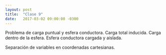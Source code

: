 ```yaml
---
layout: post
title:  "Clase 9"
date:   2017-03-02 09:00:00 -0300
---
```

Problema de carga puntual y esfera conductora. Carga total inducida. Carga dentro de la esfera. Esfera conductora cargada y aislada.

Separación de variables en coordenadas cartesianas.
